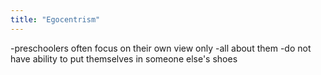 ```yaml
---
title: "Egocentrism"
---
```

-preschoolers often focus on their own view only
-all about them
-do not have ability to put themselves in someone else's shoes

